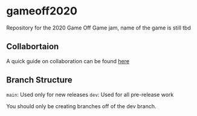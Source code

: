 # gameoff2020
Repository for the 2020 Game Off Game jam, name of the game is still tbd

## Collabortaion

A quick guide on collaboration can be found [here](https://github.com/sredna43/gameoff2020/blob/main/docs/Collaboration.md)

## Branch Structure

`main`: Used only for new releases
`dev`: Used for all pre-release work

You should only be creating branches off of the dev branch.
